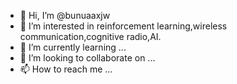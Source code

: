 - 👋 Hi, I’m @bunuaaxjw
- 👀 I’m interested in reinforcement learning,wireless communication,cognitive radio,AI.
- 🌱 I’m currently learning ...
- 💞️ I’m looking to collaborate on ...
- 📫 How to reach me ...

<!---
bunuaaxjw/bunuaaxjw is a ✨ special ✨ repository because its `README.md` (this file) appears on your GitHub profile.
You can click the Preview link to take a look at your changes.
--->

